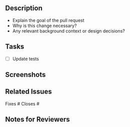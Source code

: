 ## Description

<!-- Provide a clear and concise description of what the pull request is intended to accomplish. -->

- Explain the goal of the pull request
- Why is this change necessary?
- Any relevant background context or design decisions?

## Tasks

<!-- List all tasks to be accomplished for this PR, including updating tests. -->

- [ ] Update tests

## Screenshots <!-- (if applicable) -->

<!-- Include any visual examples that help explain what has changed. -->

## Related Issues <!-- (if applicable) -->

<!-- Link to related issue(s) if applicable, otherwise remove this section. -->

Fixes # <!-- Example: Fixes #123 -->
Closes # <!-- Example: Closes #123 -->

## Notes for Reviewers <!-- (if applicable) -->

<!-- Include any additional notes for the reviewers, things to keep in mind, or areas to pay extra attention to. -->
